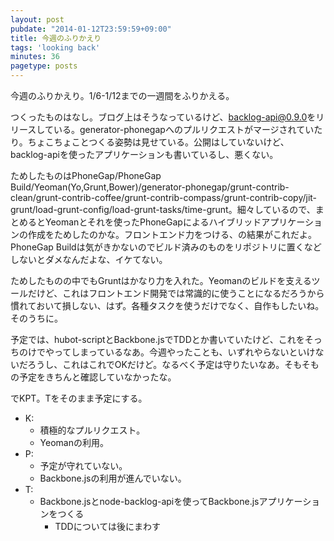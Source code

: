 ```yaml
---
layout: post
pubdate: "2014-01-12T23:59:59+09:00"
title: 今週のふりかえり
tags: 'looking back'
minutes: 36
pagetype: posts
---
```

今週のふりかえり。1/6-1/12までの一週間をふりかえる。

つくったものはなし。ブログ上はそうなっているけど、[backlog-api@0.9.0][bouzuya/node-backlog-api]をリリースしている。generator-phonegapへのプルリクエストがマージされていたり。ちょこちょことつくる姿勢は見せている。公開はしていないけど、backlog-apiを使ったアプリケーションも書いているし、悪くない。

ためしたものはPhoneGap/PhoneGap Build/Yeoman(Yo,Grunt,Bower)/generator-phonegap/grunt-contrib-clean/grunt-contrib-coffee/grunt-contrib-compass/grunt-contrib-copy/jit-grunt/load-grunt-config/load-grunt-tasks/time-grunt。細々しているので、まとめるとYeomanとそれを使ったPhoneGapによるハイブリッドアプリケーションの作成をためしたのかな。フロントエンド力をつける、の結果がこれだよ。PhoneGap Buildは気がきかないのでビルド済みのものをリポジトリに置くなどしないとダメなんだよな、イケてない。

ためしたものの中でもGruntはかなり力を入れた。Yeomanのビルドを支えるツールだけど、これはフロントエンド開発では常識的に使うことになるだろうから慣れておいて損しない、はず。各種タスクを使うだけでなく、自作もしたいね。そのうちに。

予定では、hubot-scriptとBackbone.jsでTDDとか書いていたけど、これをそっちのけでやってしまっているなあ。今週やったことも、いずれやらないといけないだろうし、これはこれでOKだけど。なるべく予定は守りたいなあ。そもそもの予定をきちんと確認していなかったな。

でKPT。Tをそのまま予定にする。

- K:
  - 積極的なプルリクエスト。
  - Yeomanの利用。
- P:
  - 予定が守れていない。
  - Backbone.jsの利用が進んでいない。
- T:
  - Backbone.jsとnode-backlog-apiを使ってBackbone.jsアプリケーションをつくる
    - TDDについては後にまわす

[bouzuya/node-backlog-api]: https://github.com/bouzuya/node-backlog-api
